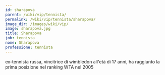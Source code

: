 ```yaml
---
id: sharapova
parent: /wiki/vip/tennista/
permalink: /wiki/vip/tennista/sharapova/
image_dir: /images/wiki/vip/
image: sharapova.jpg
title: Sharapova
job: tennista
nome: Sharapova
professione: tennista
---
```

ex-tennista russa, vincitrice di wimbledon all'età di 17 anni, ha raggiunto la prima posizione nel ranking WTA nel 2005